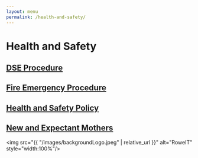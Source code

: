 ```yaml
---
layout: menu
permalink: /health-and-safety/
---
```


<h1>Health and Safety</h1>

<div class="menu">
  <h2><a href="{{ "/health-and-safety/DSE-Procedure.html" | relative_url }}">DSE Procedure</a></h2>
  <h2><a href="{{ "/health-and-safety/Fire-Emergency-Procedure.html" | relative_url }}">Fire Emergency Procedure</a></h2>
  <h2><a href="{{ "/health-and-safety/Health-and-Safety-Policy.html" | relative_url }}">Health and Safety Policy</a></h2>
  <h2><a href="{{ "/health-and-safety/New-and-Expectant-Mothers.html" | relative_url }}">New and Expectant Mothers</a></h2>
</div>

<img src="{{ "/images/backgroundLogo.jpeg" | relative_url }}" alt="RoweIT"  style="width:100%"/>

